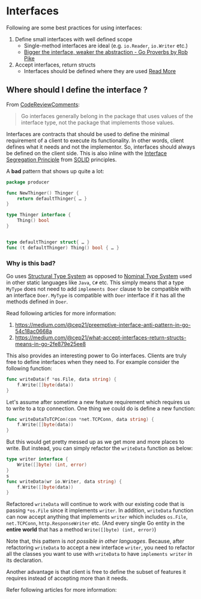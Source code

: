 # Interfaces

Following are some best practices for using interfaces:

1. Define small interfaces with well defined scope
   - Single-method interfaces are ideal (e.g. `io.Reader`, `io.Writer` etc.)
   - [Bigger the interface, weaker the abstraction - Go Proverbs by Rob Pike](https://www.youtube.com/watch?v=PAAkCSZUG1c&t=5m17s)
2. Accept interfaces, return structs
   - Interfaces should be defined where they are used [Read More](#where-should-i-define-the-interface-)

## Where should I define the interface ?

From [CodeReviewComments](https://github.com/golang/go/wiki/CodeReviewComments#interfaces):

> Go interfaces generally belong in the package that uses values of the interface type, not the
> package that implements those values.

Interfaces are contracts that should be used to define the minimal requirement of a client
to execute its functionality. In other words, client defines what it needs and not the
implementor. So, interfaces should always be defined on the client side. This is also inline
with the [Interface Segregation Principle](https://en.wikipedia.org/wiki/Interface_segregation_principle)
from [SOLID](https://en.wikipedia.org/wiki/SOLID) principles.

A **bad** pattern that shows up quite a lot:

```go
package producer

func NewThinger() Thinger {
    return defaultThinger{ … }
}

type Thinger interface {
    Thing() bool
}


type defaultThinger struct{ … }
func (t defaultThinger) Thing() bool { … }
```

### Why is this bad?

Go uses [Structural Type System](https://en.wikipedia.org/wiki/Structural_type_system) as opposed to
[Nominal Type System](https://en.wikipedia.org/wiki/Nominal_type_system) used in other static languages
like `Java`, `C#` etc. This simply means that a type `MyType` does not need to add `implements Doer` clause
to be compatible with an interface `Doer`. `MyType` is compatible with `Doer` interface if it has all the
methods defined in `Doer`.

Read following articles for more information:

1. https://medium.com/@cep21/preemptive-interface-anti-pattern-in-go-54c18ac0668a
2. https://medium.com/@cep21/what-accept-interfaces-return-structs-means-in-go-2fe879e25ee8

This also provides an interesting power to Go interfaces. Clients are truly free to define interfaces when they
need to. For example consider the following function:

```go
func writeData(f *os.File, data string) {
    f.Write([]byte(data))
}
```

Let's assume after sometime a new feature requirement which requires us to write to a tcp connection. One
thing we could do is define a new function:

```go
func writeDataToTCPCon(con *net.TCPConn, data string) {
    f.Write([]byte(data))
}
```

But this would get pretty messed up as we get more and more places to write. But instead, you can simply
refactor the `writeData` function as below:

```go
type writer interface {
    Write([]byte) (int, error)
}
s
func writeData(wr io.Writer, data string) {
    f.Write([]byte(data))
}
```

Refactored `writeData` will continue to work with our existing code that is passing `*os.File` since it
implements `writer`. In addition, `writeData` function can now accept anything that implements `writer`
which includes `os.File`, `net.TCPConn`, `http.ResponseWriter` etc. (And every single Go entity in the
**entire world** that has a method `Write([]byte) (int, error)`)

Note that, this pattern is *not possible in other languages*. Because, after refactoring `writeData` to
accept a new interface `writer`, you need to refactor all the classes you want to use with `writeData` to
have `implements writer` in its declaration.

Another advantage is that client is free to define the subset of features it requires instead of accepting
more than it needs.


Refer following articles for more information:

